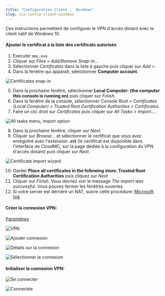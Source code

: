 ```yaml
---
title: "Configuration Client :  Windows"
slug: cca-config-client-windows
---
```


Ces instructions permettent de configurer le VPN d'accès distant avec le client natif de Windows 10.

#### Ajouter le certificat à la liste des certificats autorisés

1. Executer `mmc.exe`
1. Cliquer sur *Files > Add/Remove Snap-in…*
1. Sélectionner *Certificates* dans la liste à gauche puis cliquer sur *Add >*.
1. Dans la fenêtre qui apparaît, sélectionner **Computer account**.

![Certificates snap-in](/assets/Win-1-Computer-Account.png)

5. Dans la prochaine fenêtre, sélectionner **Local Computer: (the computer this console is running on)**  puis cliquer sur *Finish*.
5. Dans la fenêtre de la console, sélectionner *Console Root > Certificates (Local Computer) > Trusted Root Certification Authorities > Certificates*.
5. Faire un clic droit sur *Certificates* puis cliquer sur *All Tasks > Import…*.

![All tasks menu, import option](/assets/Win-2-Import.png)

8. Dans la prochaine fenêtre, cliquer sur *Next*.
8. Cliquer sur *Browse…* et sélectionner le certificat que vous avez enregistré avec l'extension **.crt** (le certificat est disponible dans l'interface de CloudMC, sur la page dédiée à la configuration du VPN d'accès distant) puis cliquer sur *Next*.

![Certificate import wizard](/assets/Win-3-Browse.png)

10. Garder **Place all certificates in the following store: Trusted Root Certification Authorities** puis cliquez sur *Next*
10. Cliquer sur *Finish*. Vous devriez voir le message *The import was successful*. Vous pouvez fermer les fenêtres ouvertes.
10. Si votre server est derrière un NAT, suivre cette procédure: [Microsoft link](https://support.microsoft.com/en-us/help/926179/how-to-configure-an-l2tp-ipsec-server-behind-a-nat-t-device-in-windows-vista-and-in-windows-server-2008)


#### Créer la connexion VPN:
[Paramètres](/assets/Win-4-Settings.png)

![VPN](/assets/Win-5-VPN.png)

![Ajouter connexion](/assets/Win-6-Add-Connection.png)

![Détails sur la connexion](/assets/Win-7-Connection-Details.png)

![Sélectionner la connexion](/assets/Win-8-Select-Connection.png)


#### Initialiser la connexion VPN:
![Se connecter](/assets/Win-9-Connect.png)

![Connectée](/assets/Win-10-Connected.png)

